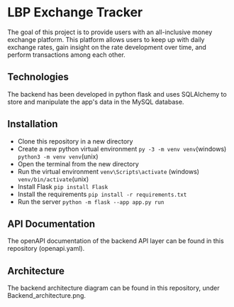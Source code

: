 
# LBP Exchange Tracker

The goal of this project is to provide users with an all-inclusive money exchange platform. This platform allows users to keep up with daily exchange rates, gain insight on the rate development over time, and perform transactions among each other.  


## Technologies

The backend has been developed in python flask and uses SQLAlchemy to store and manipulate the app's data in the MySQL database.

## Installation

- Clone this repository in a new directory
- Create a new python virtual environment ```py -3 -m venv venv```(windows) ```python3 -m venv venv```(unix)
- Open the terminal from the new directory
- Run the virtual environment ```venv\Scripts\activate``` (windows) ```venv/bin/activate```(unix)
- Install Flask ```pip install Flask```
- Install the requirements ```pip install -r requirements.txt```
- Run the server ```python -m flask --app app.py run```


## API Documentation

The openAPI documentation of the backend API layer can be found in this repository (openapi.yaml).

## Architecture
The backend architecture diagram can be found in this repository, under Backend_architecture.png.